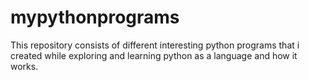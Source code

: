 # mypythonprograms
This repository consists of different interesting python programs that i created while exploring and learning python as a language and how it works.
